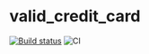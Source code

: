 # valid_credit_card
[![Build status](https://ci.appveyor.com/api/projects/status/1fv5lok6i82q21un?svg=true)](https://ci.appveyor.com/project/EdgarAlemasov/valid-credit-card)
![CI](https://github.com/EdgarAlemasov/valid_credit_card/actions/workflows/web.yml/badge.svg)
